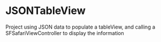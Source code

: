 # JSONTableView
Project using JSON data to populate a tableView, and calling a SFSafariViewController to display the information
